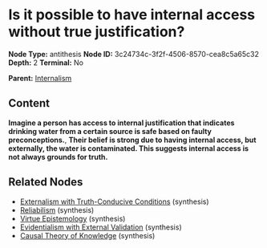# Is it possible to have internal access without true justification?

**Node Type:** antithesis
**Node ID:** 3c24734c-3f2f-4506-8570-cea8c5a65c32
**Depth:** 2
**Terminal:** No

**Parent:** [Internalism](internalism.md)

## Content

**Imagine a person has access to internal justification that indicates drinking water from a certain source is safe based on faulty preconceptions.**, **Their belief is strong due to having internal access, but externally, the water is contaminated. This suggests internal access is not always grounds for truth.**

## Related Nodes

- [Externalism with Truth-Conducive Conditions](externalism-with-truth-conducive-conditions.md) (synthesis)
- [Reliabilism](reliabilism.md) (synthesis)
- [Virtue Epistemology](virtue-epistemology.md) (synthesis)
- [Evidentialism with External Validation](evidentialism-with-external-validation.md) (synthesis)
- [Causal Theory of Knowledge](causal-theory-of-knowledge.md) (synthesis)
